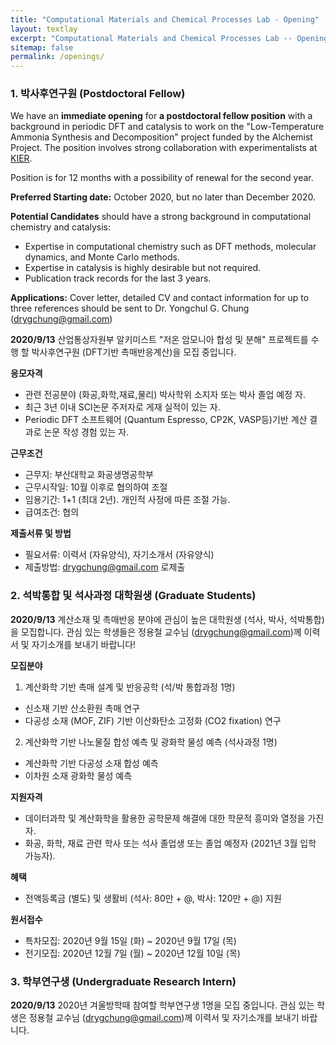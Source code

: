 ```yaml
---
title: "Computational Materials and Chemical Processes Lab - Opening"
layout: textlay
excerpt: "Computational Materials and Chemical Processes Lab -- Opening"
sitemap: false
permalink: /openings/
---
```

### **1. 박사후연구원 (Postdoctoral Fellow)**

We have an **immediate opening** for **a postdoctoral fellow position** with a background in periodic DFT and catalysis to work on the "Low-Temperature Ammonia Synthesis and Decomposition" project funded by the Alchemist Project. The position involves strong collaboration with experimentalists at [KIER](https://www.kier.re.kr/eng/).

Position is for 12 months with a possibility of renewal for the second year.

**Preferred Starting date:** October 2020, but no later than December 2020.

**Potential Candidates** should have a strong background in computational chemistry and catalysis:
- Expertise in computational chemistry such as DFT methods, molecular dynamics, and Monte Carlo methods.
- Expertise in catalysis is highly desirable but not required.
- Publication track records for the last 3 years.

**Applications:** Cover letter, detailed CV and contact information for up to three references should be sent to Dr. Yongchul G. Chung (drygchung@gmail.com)

**2020/9/13** 산업통상자원부 알키미스트 "저온 암모니아 합성 및 분해" 프로젝트를 수행 할 박사후연구원 (DFT기반 촉매반응계산)을 모집 중입니다.

**응모자격**
- 관련 전공분야 (화공,화학,재료,물리) 박사학위 소지자 또는 박사 졸업 예정 자.
- 최근 3년 이내 SCI논문 주저자로 게재 실적이 있는 자.
- Periodic DFT 소프트웨어 (Quantum Espresso, CP2K, VASP등)기반 계산 결과로 논문 작성 경험 있는 자.

**근무조건**
- 근무지: 부산대학교 화공생명공학부
- 근무시작일: 10월 이후로 협의하여 조절
- 임용기간: 1+1 (최대 2년). 개인적 사정에 따른 조절 가능.
- 급여조건: 협의

**제출서류 및 방법**
- 필요서류: 이력서 (자유양식), 자기소개서 (자유양식)
- 제출방법: drygchung@gmail.com 로제출


### **2. 석박통합 및 석사과정 대학원생 (Graduate Students)**

**2020/9/13** 계산소재 및 촉매반응 분야에 관심이 높은 대학원생 (석사, 박사, 석박통합)을 모집합니다. 관심 있는 학생들은 정용철 교수님 (drygchung@gmail.com)께 이력서 및 자기소개를 보내기 바랍니다!

**모집분야**
1. 계산화학 기반 촉매 설계 및 반응공학 (석/박 통합과정 1명)
- 신소재 기반 산소환원 촉매 연구
- 다공성 소재 (MOF, ZIF) 기반 이산화탄소 고정화 (CO2 fixation) 연구
2. 계산화학 기반 나노물질 합성 예측 및 광화학 물성 예측 (석사과정 1명)
- 계산화학 기반 다공성 소재 합성 예측
- 이차원 소재 광화학 물성 예측

**지원자격**
- 데이터과학 및 계산화학을 활용한 공학문제 해결에 대한 학문적 흥미와 열정을 가진 자.
- 화공, 화학, 재료 관련 학사 또는 석사 졸업생 또는 졸업 예정자 (2021년 3월 입학 가능자).

**혜택**
- 전액등록금 (별도) 및 생활비 (석사: 80만 + @, 박사: 120만 + @) 지원

**원서접수**
- 특차모집: 2020년 9월 15일 (화) ~ 2020년 9월 17일 (목)
- 전기모집: 2020년 12월 7일 (월) ~ 2020년 12월 10일 (목)

### **3. 학부연구생 (Undergraduate Research Intern)**

**2020/9/13** 2020년 겨울방학때 참여할 학부연구생 1명을 모집 중입니다. 관심 있는 학생은 정용철 교수님 (drygchung@gmail.com)께 이력서 및 자기소개를 보내기 바랍니다.
